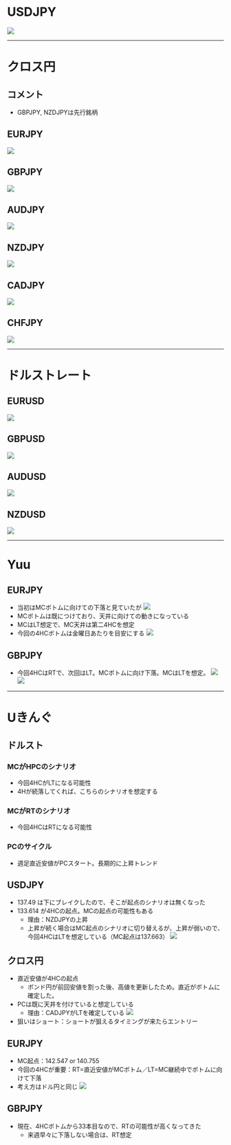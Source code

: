 # USDJPY
![](./USDJPY.png)

---
# クロス円
## コメント
- GBPJPY, NZDJPYは先行銘柄

## EURJPY
![](./EURJPY.png)

## GBPJPY
![](./GBPJPY.png)

## AUDJPY
![](./AUDJPY.png)

## NZDJPY
![](./NZDJPY.png)

## CADJPY
![](./CADJPY.png)

## CHFJPY
![](./CHFJPY.png)

---
# ドルストレート
## EURUSD
![](./EURUSD.png)

## GBPUSD
![](./GBPUSD.png)

## AUDUSD
![](./AUDUSD.png)

## NZDUSD
![](./NZDUSD.png)

---
# Yuu
## EURJPY
- 当初はMCボトムに向けての下落と見ていたが
![](./Yuu/EURJPY_4H-001.png)
- MCボトムは既につけており、天井に向けての動きになっている
- MCはLT想定で、MC天井は第二4HCを想定
- 今回の4HCボトムは金曜日あたりを目安にする
![](./Yuu/EURJPY_4H-002.png)

## GBPJPY
- 今回4HCはRTで、次回はLT。MCボトムに向け下落。MCはLTを想定。
![](./Yuu/GBPJPY_4H-001.png)
![](./Yuu/GBPJPY_4H-002.png)

---
# Uきんぐ
## ドルスト
### MCがHPCのシナリオ
- 今回4HCがLTになる可能性
- 4Hが続落してくれば、こちらのシナリオを想定する

### MCがRTのシナリオ
- 今回4HCはRTになる可能性

### PCのサイクル
- 週足直近安値がPCスタート。長期的に上昇トレンド

## USDJPY
- 137.49 は下にブレイクしたので、そこが起点のシナリオは無くなった
- 133.614 が4HCの起点。MCの起点の可能性もある
  - 理由：NZDJPYの上昇
  - 上昇が続く場合はMC起点のシナリオに切り替えるが、上昇が弱いので、今回4HCはLTを想定している（MC起点は137.663）
![](./Uk/USDJPY_4H-001.png)

## クロス円
- 直近安値が4HCの起点
  - ボンド円が前回安値を割った後、高値を更新したため。直近がボトムに確定した。
- PCは既に天井を付けていると想定している
  - 理由：CADJPYがLTを確定している
    ![](./Uk/CADJPY_1W-001.png)
- 狙いはショート：ショートが狙えるタイミングが来たらエントリー

## EURJPY
- MC起点：142.547 or 140.755
- 今回の4HCが重要：RT=直近安値がMCボトム／LT=MC継続中でボトムに向けて下落
- 考え方はドル円と同じ
![](./Uk/EURJPY_4H-001.png)

## GBPJPY
- 現在、4HCボトムから33本目なので、RTの可能性が高くなってきた
  - 来週早々に下落しない場合は、RT想定


